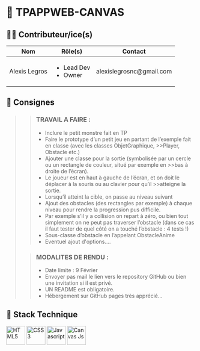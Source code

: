 # 🍵 TPAPPWEB-CANVAS

## 👨‍💻 Contributeur/ice(s)
<table>
<thead>
<tr>
<th>Nom</th>
<th>Rôle(s)</th>
<th>Contact</th>
</tr>
</thead>
<tbody>
<tr>
<td>Alexis Legros</td>
<td>
<ul><li>Lead Dev</li><li>Owner</li></ul>
</td>
<td>alexislegrosnc@gmail.com</td>
</tr>
</tbody>
</table>

 ## 📒 Consignes
>> ### TRAVAIL A FAIRE :
>>- Inclure le petit monstre fait en TP
>>- Faire le prototype d’un petit jeu en partant de l’exemple fait en classe (avec les classes ObjetGraphique, >>Player, Obstacle etc.)
>>- Ajouter une classe pour la sortie (symbolisée par un cercle ou un rectangle de couleur, situé par exemple en >>bas à droite de l’écran).
>>- Le joueur est en haut à gauche de l’écran, et on doit le déplacer à la souris ou au clavier pour qu’il >>atteigne la sortie.
>>- Lorsqu’il atteint la cible, on passe au niveau suivant
>>- Ajout des obstacles (des rectangles par exemple) à chaque niveau pour rendre la progression pus difficile.
>>- Par exemple s’il y a collision on repart à zéro, ou bien tout simplement on ne peut pas traverser l’obstacle (dans ce cas il faut tester de quel côté on a touché l’obstacle : 4 tests !)
>>- Sous-classe d’obstacle en l’appelant ObstacleAnime 
>>- Eventuel ajout d'options….
>
>>### MODALITES DE RENDU :
>>- Date limite : 9 Février
>>- Envoyer pas mail le lien vers le repository GitHub ou bien une invitation si il est privé.
>>- UN README est obligatoire.
>>- Hébergement sur GitHub pages très apprécié…

## 🧰 Stack Technique
<img style="height:50px;" src="https://cdn-icons-png.flaticon.com/512/1216/1216733.png"
alt="HTML5"
title="HTML5"/>
<img style="height:50px;" src="https://upload.wikimedia.org/wikipedia/commons/thumb/6/62/CSS3_logo.svg/2048px-CSS3_logo.svg.png"
alt="CSS3"
title="CSS3"/>
<img style="height:50px;" src="https://i.pinimg.com/736x/13/40/7c/13407c12f50f08d328800c3caef43f61.jpg" 
alt="Javascript"
title="Javascript"/>
<img style="height:50px;" src="https://cdn.springpeople.com/media/HTML%20Canvas.png"
alt="Canvas Js"
title="Canvas Js"/>
